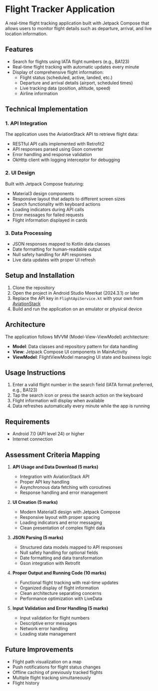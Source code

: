 # Flight Tracker Application

A real-time flight tracking application built with Jetpack Compose that allows users to monitor flight details such as departure, arrival, and live location information.

## Features

- Search for flights using IATA flight numbers (e.g., BA123)
- Real-time flight tracking with automatic updates every minute
- Display of comprehensive flight information:
  - Flight status (scheduled, active, landed, etc.)
  - Departure and arrival details (airport, scheduled times)
  - Live tracking data (position, altitude, speed)
  - Airline information

## Technical Implementation

### 1. API Integration

The application uses the AviationStack API to retrieve flight data:
- RESTful API calls implemented with Retrofit2
- API responses parsed using Gson converter
- Error handling and response validation
- OkHttp client with logging interceptor for debugging

### 2. UI Design

Built with Jetpack Compose featuring:
- Material3 design components
- Responsive layout that adapts to different screen sizes
- Search functionality with keyboard actions
- Loading indicators during API calls
- Error messages for failed requests
- Flight information displayed in cards

### 3. Data Processing

- JSON responses mapped to Kotlin data classes
- Date formatting for human-readable output
- Null safety handling for API responses
- Live data updates with proper UI refresh

## Setup and Installation

1. Clone the repository
2. Open the project in Android Studio Meerkat (2024.3.1) or later
3. Replace the API key in `FlightApiService.kt` with your own from [AviationStack](https://aviationstack.com/)
4. Build and run the application on an emulator or physical device

## Architecture

The application follows MVVM (Model-View-ViewModel) architecture:
- **Model**: Data classes and repository pattern for data handling
- **View**: Jetpack Compose UI components in MainActivity
- **ViewModel**: FlightViewModel managing UI state and business logic

## Usage Instructions

1. Enter a valid flight number in the search field (IATA format preferred, e.g., BA123)
2. Tap the search icon or press the search action on the keyboard
3. Flight information will display when available
4. Data refreshes automatically every minute while the app is running

## Requirements

- Android 7.0 (API level 24) or higher
- Internet connection

## Assessment Criteria Mapping

1. **API Usage and Data Download (5 marks)**
   - Integration with AviationStack API
   - Proper API key handling
   - Asynchronous data fetching with coroutines
   - Response handling and error management

2. **UI Creation (5 marks)**
   - Modern Material3 design with Jetpack Compose
   - Responsive layout with proper spacing
   - Loading indicators and error messaging
   - Clean presentation of complex flight data

3. **JSON Parsing (5 marks)**
   - Structured data models mapped to API responses
   - Null safety handling for optional fields
   - Date formatting and data transformation
   - Gson integration with Retrofit

4. **Proper Output and Running Code (10 marks)**
   - Functional flight tracking with real-time updates
   - Organized display of flight information
   - Clean architecture separating concerns
   - Performance optimization with LiveData

5. **Input Validation and Error Handling (5 marks)**
   - Input validation for flight numbers
   - Descriptive error messages
   - Network error handling
   - Loading state management

## Future Improvements

- Flight path visualization on a map
- Push notifications for flight status changes
- Offline caching of previously tracked flights
- Multiple flight tracking simultaneously
- Flight history
